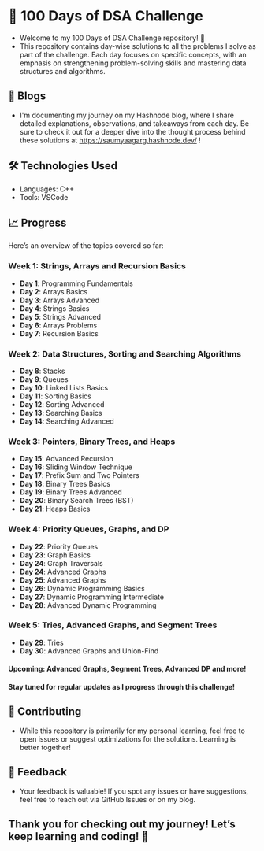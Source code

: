 # 🚀 100 Days of DSA Challenge
- Welcome to my 100 Days of DSA Challenge repository! 🎯
- This repository contains day-wise solutions to all the problems I solve as part of the challenge. Each day focuses on specific concepts, with an emphasis on strengthening problem-solving skills and mastering data structures and algorithms.

## 📝 Blogs
- I'm documenting my journey on my Hashnode blog, where I share detailed explanations, observations, and takeaways from each day. Be sure to check it out for a deeper dive into the thought process behind these solutions at https://saumyaagarg.hashnode.dev/ !

## 🛠️ Technologies Used
- Languages: C++
- Tools: VSCode

## 📈 Progress
Here’s an overview of the topics covered so far:

### **Week 1: Strings, Arrays and Recursion Basics**
- **Day 1**: Programming Fundamentals
- **Day 2**: Arrays Basics
- **Day 3**: Arrays Advanced
- **Day 4**: Strings Basics
- **Day 5**: Strings Advanced
- **Day 6**: Arrays Problems
- **Day 7**: Recursion Basics

### **Week 2: Data Structures, Sorting and Searching Algorithms**
- **Day 8**: Stacks
- **Day 9**: Queues
- **Day 10**: Linked Lists Basics
- **Day 11**: Sorting Basics
- **Day 12**: Sorting Advanced
- **Day 13**: Searching Basics
- **Day 14**: Searching Advanced

### **Week 3: Pointers, Binary Trees, and Heaps**
- **Day 15**: Advanced Recursion
- **Day 16**: Sliding Window Technique
- **Day 17**: Prefix Sum and Two Pointers
- **Day 18**: Binary Trees Basics
- **Day 19**: Binary Trees Advanced
- **Day 20**: Binary Search Trees (BST)
- **Day 21**: Heaps Basics

### **Week 4: Priority Queues, Graphs, and DP**
- **Day 22**: Priority Queues
- **Day 23**: Graph Basics
- **Day 24**: Graph Traversals
- **Day 24**: Advanced Graphs
- **Day 25**: Advanced Graphs
- **Day 26**: Dynamic Programming Basics
- **Day 27**: Dynamic Programming Intermediate
- **Day 28**: Advanced Dynamic Programming

### **Week 5: Tries, Advanced Graphs, and Segment Trees**
- **Day 29**: Tries
- **Day 30**: Advanced Graphs and Union-Find
  
#### Upcoming: Advanced Graphs, Segment Trees, Advanced DP and more!
#### Stay tuned for regular updates as I progress through this challenge!

## 🤝 Contributing
- While this repository is primarily for my personal learning, feel free to open issues or suggest optimizations for the solutions. Learning is better together!

## 💬 Feedback
- Your feedback is valuable! If you spot any issues or have suggestions, feel free to reach out via GitHub Issues or on my blog.

## Thank you for checking out my journey! Let’s keep learning and coding! 🌟
